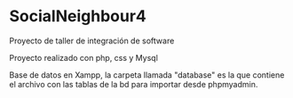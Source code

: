 # SocialNeighbour4
Proyecto de taller de integración de software

Proyecto realizado con php, css y Mysql

Base de datos en Xampp, la carpeta llamada "database" es la que contiene el archivo con las tablas de la bd para importar desde phpmyadmin.
